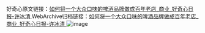 好奇心原文链接：[如何将一个大众口味的啤酒品牌做成百年老店_商业_好奇心日报-许冰清 ](https://www.qdaily.com/articles/9933.html)
WebArchive归档链接：[如何将一个大众口味的啤酒品牌做成百年老店_商业_好奇心日报-许冰清 ](http://web.archive.org/web/20160719150610/http://www.qdaily.com:80/articles/9933.html)
![image](http://ww3.sinaimg.cn/large/007d5XDply1g3vh8w9qdkj30u0aapx6p)